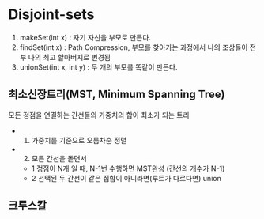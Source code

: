 # Disjoint-sets
1) makeSet(int x) : 자기 자신을 부모로 만든다.
2) findSet(int x) : Path Compression, 부모를 찾아가는 과정에서 나의 조상들이 전부 나의 최고 할아버지로 변경됨
3) unionSet(int x, int y) : 두 개의 부모를 똑같이 만든다.

## 최소신장트리(MST, Minimum Spanning Tree)
모든 정점을 연결하는 간선들의 가중치의 합이 최소가 되는 트리
* 1. 가중치를 기준으로 오름차순 정렬
* 2. 모든 간선을 돌면서
   * 1 정점이 N개 일 때, N-1번 수행하면 MST완성 (간선의 개수가 N-1)
   * 2 선택된 두 간선이 같은 집합이 아니라면(루트가 다르다면) union

## 크루스칼

## 
